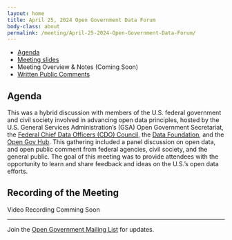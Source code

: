 ```yaml
---
layout: home
title: April 25, 2024 Open Government Data Forum
body-class: about
permalink: /meeting/April-25-2024-Open-Government-Data-Forum/
---
```


* [Agenda](/assets/files/04252024-Open-Government-Data-Forum-Agenda.pdf)
* [Meeting slides](/assets/files/04252024-Open-Data-Forum-Slides.pdf)
* Meeting Overview & Notes (Coming Soon)
* [Written Public Comments](/assets/files/04252024-Open-Government-Data-Forum-Written-Public-Comments.pdf)

## Agenda

This was a hybrid discussion with members of the U.S. federal government and civil society involved in advancing open data principles, hosted by the U.S. General Services Administration’s (GSA) Open Government Secretariat, the [Federal Chief Data Officers (CDO) Council](https://www.cdo.gov), the [Data Foundation](https://www.datafoundation.org), and the [Open Gov Hub](https://www.opengovhub.org). This gathering included a panel discussion on open data, and open public comment from federal agencies, civil society, and the general public. The goal of this meeting was to provide attendees with the opportunity to learn and share feedback and ideas on the U.S.’s open data efforts.

## Recording of the Meeting

Video Recording Comming Soon

---

Join the [Open Government Mailing List](https://open.usa.gov/mailing-list/) for updates.
